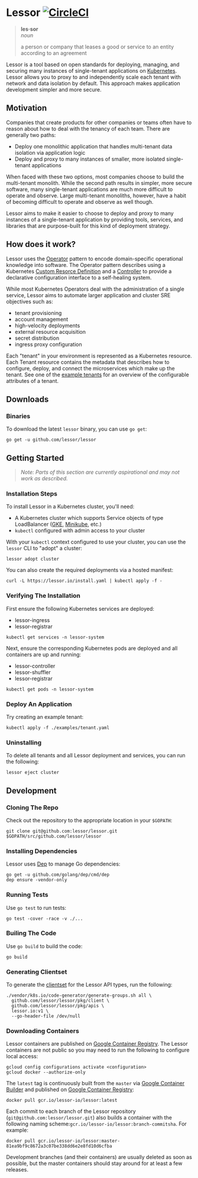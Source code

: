 # Lessor [![CircleCI](https://circleci.com/gh/lessor/lessor/tree/master.svg?style=svg&circle-token=6df998c0f2085edbc4bfeaf38e5114f990204c36)](https://circleci.com/gh/lessor/lessor/tree/master)

> **les·sor** <br>
> *noun*
>
> a person or company that leases a good or service to an entity according to an agreement

Lessor is a tool based on open standards for deploying, managing, and securing many instances of single-tenant applications on [Kubernetes](https://kubernetes.io/). Lessor allows you to proxy to and independently scale each tenant with network and data isolation by default. This approach makes application development simpler and more secure.

## Motivation

Companies that create products for other companies or teams often have to reason about how to deal with the tenancy of each team. There are generally two paths:

- Deploy one monolithic application that handles multi-tenant data isolation via application logic
- Deploy and proxy to many instances of smaller, more isolated single-tenant applications

When faced with these two options, most companies choose to build the multi-tenant monolith. While the second path results in simpler, more secure software, many single-tenant applications are much more difficult to operate and observe. Large multi-tenant monoliths, however, have a habit of becoming difficult to operate and observe as well though.

Lessor aims to make it easier to choose to deploy and proxy to many instances of a single-tenant application by providing tools, services, and libraries that are purpose-built for this kind of deployment strategy.

## How does it work?

Lessor uses the [Operator](https://coreos.com/blog/introducing-operators.html) pattern to encode domain-specific operational knowledge into software. The Operator pattern describes using a Kubernetes [Custom Resorce Definition](https://kubernetes.io/docs/concepts/api-extension/custom-resources/) and a [Controller](https://github.com/kubernetes/community/blob/master/contributors/devel/controllers.md) to provide a declarative configuration interface to a self-healing system.

While most Kubernetes Operators deal with the administration of a single service, Lessor aims to automate larger application and cluster SRE objectives such as:

- tenant provisioning
- account management
- high-velocity deployments
- external resource acquisition
- secret distribution
- ingress proxy configuration

Each "tenant" in your environment is represented as a Kubernetes resource. Each Tenant resource contains the metadata that describes how to configure, deploy, and connect the microservices which make up the tenant. See one of the [example tenants](./examples/tenant.yaml) for an overview of the configurable attributes of a tenant.

## Downloads

### Binaries

To download the latest `lessor` binary, you can use `go get`:

```
go get -u github.com/lessor/lessor
```

## Getting Started

> *Note: Parts of this section are currently aspirational and may not work as described.*

### Installation Steps

To install Lessor in a Kubernetes cluster, you'll need:

- A Kubernetes cluster which supports Service objects of type LoadBalancer ([GKE](https://cloud.google.com/kubernetes-engine/), [Minikube](https://kubernetes.io/docs/getting-started-guides/minikube/#quickstart), etc.)
- `kubectl` configured with admin access to your cluster

With your `kubectl` context configured to use your cluster, you can use the `lessor` CLI to "adopt" a cluster:

```
lessor adopt cluster
```

You can also create the required deployments via a hosted manifest:

```
curl -L https://lessor.io/install.yaml | kubectl apply -f -
```

### Verifying The Installation

First ensure the following Kubernetes services are deployed:

- lessor-ingress
- lessor-registrar

```
kubectl get services -n lessor-system
```

Next, ensure the corresponding Kubernetes pods are deployed and all containers are up and running:

- lessor-controller
- lessor-shuffler
- lessor-registrar

```
kubectl get pods -n lessor-system
```

### Deploy An Application

Try creating an example tenant:

```
kubectl apply -f ./examples/tenant.yaml
```

### Uninstalling

To delete all tenants and all Lessor deployment and services, you can run the following:

```
lessor eject cluster
```

## Development

### Cloning The Repo

Check out the repository to the appropriate location in your `$GOPATH`:

```
git clone git@github.com:lessor/lessor.git $GOPATH/src/github.com/lessor/lessor
```

### Installing Dependencies

Lessor uses [Dep](https://github.com/golang/dep) to manage Go dependencies:

```
go get -u github.com/golang/dep/cmd/dep
dep ensure -vendor-only
```

### Running Tests

Use `go test` to run tests:

```
go test -cover -race -v ./...
```

### Builing The Code

Use `go build` to build the code:

```
go build
```

### Generating Clientset

To generate the [clientset](https://github.com/kubernetes/community/blob/master/contributors/devel/generating-clientset.md) for the Lessor API types, run the following:

```
./vendor/k8s.io/code-generator/generate-groups.sh all \
  github.com/lessor/lessor/pkg/client \
  github.com/lessor/lessor/pkg/apis \
  lessor.io:v1 \
  --go-header-file /dev/null
```

### Downloading Containers

Lessor containers are published on [Google Container Registry](https://cloud.google.com/container-registry/). The Lessor containers are not public so you may need to run the following to configure local access:

```
gcloud config configurations activate <configuration>
gcloud docker --authorize-only
```

The `latest` tag is continuously built from the `master` via [Google Container Builder](https://cloud.google.com/container-builder/) and published on [Google Container Registry](https://cloud.google.com/container-registry/):

```
docker pull gcr.io/lessor-io/lessor:latest
```

Each commit to each branch of the Lessor repository (`git@github.com:lessor/lessor.git`) also builds a container with the following naming scheme:`gcr.io/lessor-io/lessor:branch-commitsha`. For example:

```
docker pull gcr.io/lessor-io/lessor:master-81ea9bf9c8672a3c07be338dd6e2e8fd10d6cfba
```

Development branches (and their containers) are usually deleted as soon as possible, but the master containers should stay around for at least a few releases.
